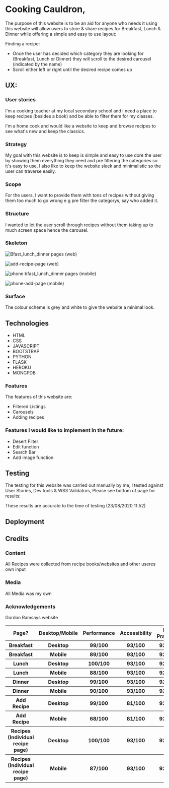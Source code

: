 # Cooking Cauldron,
The purpose of this website is to be an aid for anyone who needs it using this website will allow users to store & share recipes for Breakfast, Lunch & Dinner while offering a simple and easy
to use layout:

Finding a recipe:
- Once the user has decided which category they are looking for (Breakfast, Lunch or Dinner) they will scroll to the desired carousel (indicated by the name)
- Scroll either left or right until the desired recipe comes up

## UX:
### User stories
I'm a cooking teacher at my local secondary school and i need a place to keep recipes (besides a book) and be able to filter them for my classes.

I'm a home cook and would like a website to keep and browse recipes to see what's new and keep the classics.

### Strategy
My goal with this website is to keep is simple and easy to use dore the user by showing them everything they need and pre filtering the categories so it's easy to use,
I also like to keep the website sleek and minimalistic so the user can traverse easily.

### Scope
For the users, I want to provide them with tons of recipes without giving them too much to go wrong e.g pre filter the categorys, say who added it.

### Structure
I wanted to let the user scroll through recipes without them taking up to much screen space hence the carousel.

### Skeleton

![Bfast_lunch_dinner pages (web)](https://user-images.githubusercontent.com/55837085/90179799-ecc69100-dda5-11ea-8a76-961bbb119617.png)

![add-recipe-page (web)](https://user-images.githubusercontent.com/55837085/90175612-95252700-dd9f-11ea-953e-b27c39da3441.png)

![phone bfast_lunch_dinner pages (mobile)](https://user-images.githubusercontent.com/55837085/90179852-023bbb00-dda6-11ea-9767-61bd9d4ad3ed.png)

![phone-add-page (mobile)](https://user-images.githubusercontent.com/55837085/90179883-0e277d00-dda6-11ea-81c3-82eff3139e3f.png)
### Surface
The colour scheme is grey and white to give the website a minimal look.

## Technologies

- HTML
- CSS
- JAVASCRIPT
- BOOTSTRAP
- PYTHON
- FLASK
- HEROKU
- MONGPDB

### Features
The features of this website are:
- Filtered Listings
- Carousels
- Adding recipes
### Features i would like to implement in the future:

- Desert Filter
- Edit function
- Search Bar
- Add image function
## Testing
The testing for this website was carried out manually by me, I tested against User Stories, Dev tools & WS3 Validators,
Please see bottom of page for results:

These results are accurate to the time of testing (23/08/2020 11:52)
<table>
    <tr>
        <th>Page?</th>
        <th>Desktop/Mobile</th>
        <th>Performance</th>
        <th>Accessibility</th>
        <th>Best Practices</th>
        <th>SEO</th>
    </tr>
    <tr>
        <th>Breakfast</th>
        <th>Desktop</th>
        <th>99/100</th>
        <th>93/100</th>
        <th>92/100</th>
        <th>100/100</th>
    </tr>
    <tr>
        <th>Breakfast</th>
        <th>Mobile</th>
        <th>89/100</th>
        <th>93/100</th>
        <th>92/100</th>
        <th>100/100</th>
    </tr>
    <tr>
        <th>Lunch</th>
        <th>Desktop</th>
        <th>100/100</th>
        <th>93/100</th>
        <th>92/100</th>
        <th>100/100</th>
    </tr>
    <tr>
        <th>Lunch</th>
        <th>Mobile</th>
        <th>88/100</th>
        <th>93/100</th>
        <th>92/100</th>
        <th>100/100</th>
    </tr>
    <tr>
        <th>Dinner</th>
        <th>Desktop</th>
        <th>99/100</th>
        <th>93/100</th>
        <th>92/100</th>
        <th>100/100</th>
    </tr>
    <tr>
        <th>Dinner</th>
        <th>Mobile</th>
        <th>90/100</th>
        <th>93/100</th>
        <th>92/100</th>
        <th>100/100</th>
    </tr>
    <tr>
        <th>Add Recipe</th>
        <th>Desktop</th>
        <th>99/100</th>
        <th>81/100</th>
        <th>92/100</th>
        <th>100/100</th>
    </tr>
    <tr>
        <th>Add Recipe</th>
        <th>Mobile</th>
        <th>68/100</th>
        <th>81/100</th>
        <th>92/100</th>
        <th>100/100</th>
    </tr>
    <tr>
        <th>Recipes (Individual recipe page)</th>
        <th>Desktop</th>
        <th>100/100</th>
        <th>93/100</th>
        <th>92/100</th>
        <th>100/100</th>
    </tr>
    <tr>
        <th>Recipes (Individual recipe page)</th>
        <th>Mobile</th>
        <th>87/100</th>
        <th>93/100</th>
        <th>92/100</th>
        <th>100/100</th>
    </tr>
    


## Deployment



## Credits
### Content
All Recipes were collected from recipe books/websites and other useres own input


### Media
All Media was my own


### Acknowledgements
Gordon Ramsays website